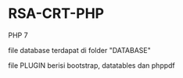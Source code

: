# RSA-CRT-PHP
PHP 7


file database terdapat di folder "DATABASE"

file PLUGIN berisi bootstrap, datatables dan phppdf
